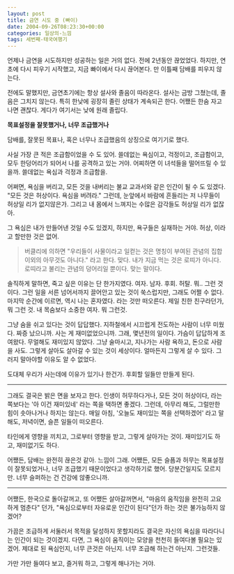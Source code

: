 ```yaml
---
layout: post
title: 금연 시도 중 (빠이)
date: 2004-09-26T08:23:30+00:00
categories: 일상의-느낌
tags: 세번째-태국여행기
---
```

언제나 금연을 시도하지만 성공하는 일은 거의 없다. 전에 2년동안 끊었었다. 하지만, 연초에 다시 피우기 시작했고, 지금 빠이에서 다시 끊어본다. 만 이틀째 담배를 피우지 않는다.

전에도 말했지만, 금연초기에는 항상 설사와 졸음이 따라온다. 설사는 금방 그쳤는데, 졸음은 그치지 않는다. 특히 한낮에 굉장히 졸린 상태가 계속되곤 한다. 어쨌든 한숨 자고 나면 괜찮다. 게다가 여기서는 낮에 원래 졸립다.

<strong>목표설정을 잘못했거나, 너무 조급했거나</strong>

담배를, 잘못된 목표나, 혹은 너무나 조급했음의 상징으로 여기기로 했다.

사실 가장 큰 적은 조급함이었을 수 도 있어. 쓸데없는 욕심이고, 걱정이고, 조급함이고, 모두 한덩어리가 되어서 나를 공격하고 있는 거야. 어찌하면 이 녀석들을 떨어뜨릴 수 있을까. 쓸데없는 욕심과 걱정과 조급함을.

어쩌면, 욕심을 버리고, 모든 것을 내버리는 불교 교과서와 같은 인간이 될 수 도 있겠다. "모든 것은 허상이다. 욕심을 버려라." 그런데, 눈앞에서 바람에 흔들리는 저 나무들이 허상일 리가 없지않은가. 그리고 내 몸에서 느껴지는 수많은 감각들도 허상일 리가 없잖아.
<div class="box">그 욕심은 내가 만들어낸 것일 수도 있겠지, 하지만, 욕구들은 실재하는 거야. 허상, 이라고 할만한 것은 없어.</div>
<blockquote>버클리에 의하면 "우리들이 사물이라고 일컫는 것은 명칭이 부여된 관념의 집합 이외의 아무것도 아니다." 라고 한다. 맞다. 내가 지금 먹는 것은 로띠가 아니다. 로띠라고 불리는 관념의 덩어리일 뿐이다. 맞는 말이다.</blockquote>
솔직하게 말하면, 죽고 싶은 이유는 단 한가지였다. 여자. 남자. 후회. 허탈. 뭐.. 그런 것이다. 그런 일을 서른 넘어서까지 끌어안고 있는 것이 쑥스럽지만, 그래도 어쩔 수 없다. 마지막 순간에 이르면, 역시 나는 혼자였다. 라는 것만 떠오른다. 제일 친한 친구라던가, 뭐 그런 것. 내 목숨보다 소중한 여자. 뭐 그런것.

그냥 숨을 쉬고 있다는 것이 답답했다. 지하철에서 시끄럽게 전도하는 사람이 너무 미웠다. 짜증 났으니까. 사는 게 재미없었으니까. 그래, 몇년전의 일이다. 가슴이 답답하게 조여왔다. 무얼해도 재미있지 않았다. 그냥 술마시고, 지나가는 사람 욕하고, 돈으로 사람을 사도. 그렇게 살아도 살아갈 수 있는 것이 세상이다. 얼마든지 그렇게 살 수 있다. 그러지 말아야할 이유도 알 수 없었다.

도대체 우리가 사는데에 이유가 있기나 한건가. 후회할 일들만 만들게 된다.

---

그래도 결국은 밝은 면을 보자고 한다. 인생이 허무하다거나, 모든 것이 허상이다, 라는 쪽보다는 '아 이건 재미있네' 라는 쪽을 택하면 좋겠다. 그런데, 아무리 해도, 그럴만한 힘이 솟아나거나 하지는 않는다. 매일 아침, '오늘도 재미있는 쪽을 선택하겠어' 라고 말해도, 저녁이면, 슬픈 일들이 떠오른다.

타인에게 영향을 끼치고, 그로부터 영향을 받고, 그렇게 살아가는 것이. 재미있기도 하고, 재미없기도 하다.

어쨌든, 담배는 완전히 끊은것 같아. 느낌이 그래. 어쨌든, 모든 슬픔과 허무는 목표설정이 잘못되었거나, 너무 조급했기 때문이었다고 생각하기로 했어. 당분간일지도 모르지만. 너무 슬퍼하는 건 건강에 않좋으니까.

---

어쨌든, 한국으로 돌아갈꺼고, 또 어쨌든 살아갈꺼면서, "마음의 움직임을 완전히 고요하게 멈춘다" 던가, "욕심으로부터 자유로운 인간이 된다"던가 하는 것은 불가능하지 않겠어?

가끔은 조급하게 서둘러서 목적을 달성하지 못할지라도 결국은 자신의 욕심을 따라다니는 인간이 되는 것이겠지. 다면, 그 욕심이 움직이는 모양을 천천히 들여다볼 필요는 있겠어. 제대로 된 욕심인지, 너무 큰것은 아닌지. 너무 조급해 하는건 아닌지. 그런것들.

가만 가만 들여다 보고, 즐거워 하고, 그렇게 해나가는 거야.
